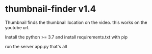 # thumbnail-finder v1.4

Thumbnail finds the thumbnail location on the video.
this works on the youtube url.

Install the python >= 3.7
and install requirements.txt with pip

run the server app.py
that's all
